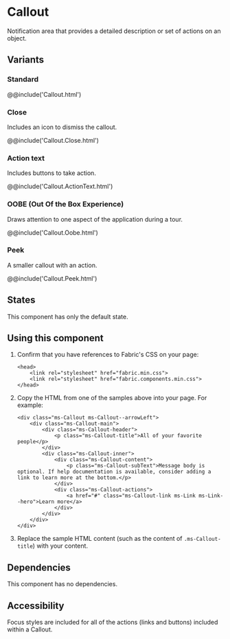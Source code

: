 # Callout
Notification area that provides a detailed description or set of actions on an object.

## Variants

### Standard
@@include('Callout.html')

### Close
Includes an icon to dismiss the callout.

@@include('Callout.Close.html')

### Action text
Includes buttons to take action.

@@include('Callout.ActionText.html')

### OOBE (Out Of the Box Experience)
Draws attention to one aspect of the application during a tour.

@@include('Callout.Oobe.html')

### Peek
A smaller callout with an action.

@@include('Callout.Peek.html')

## States
This component has only the default state.

## Using this component
1. Confirm that you have references to Fabric's CSS on your page:
    ```
    <head>
        <link rel="stylesheet" href="fabric.min.css">
        <link rel="stylesheet" href="fabric.components.min.css">
    </head>
    ```
2. Copy the HTML from one of the samples above into your page. For example:
    ```
    <div class="ms-Callout ms-Callout--arrowLeft">
        <div class="ms-Callout-main">
            <div class="ms-Callout-header">
                <p class="ms-Callout-title">All of your favorite people</p>
            </div>
            <div class="ms-Callout-inner">
                <div class="ms-Callout-content">
                    <p class="ms-Callout-subText">Message body is optional. If help documentation is available, consider adding a link to learn more at the bottom.</p>
                </div>
                <div class="ms-Callout-actions">
                    <a href="#" class="ms-Callout-link ms-Link ms-Link--hero">Learn more</a>
                </div>
            </div>    
        </div>
    </div>
    ```
3. Replace the sample HTML content (such as the content of `.ms-Callout-title`) with your content.

## Dependencies
This component has no dependencies.

## Accessibility
Focus styles are included for all of the actions (links and buttons) included within a Callout.
